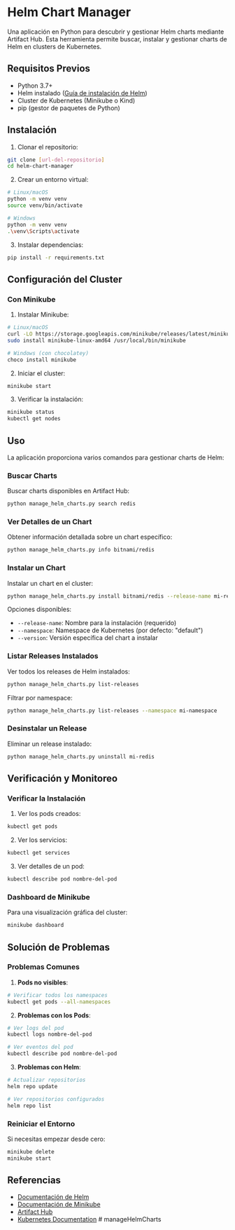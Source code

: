 # Helm Chart Manager

Una aplicación en Python para descubrir y gestionar Helm charts mediante Artifact Hub. Esta herramienta permite buscar, instalar y gestionar charts de Helm en clusters de Kubernetes.

## Requisitos Previos

- Python 3.7+
- Helm instalado ([Guía de instalación de Helm](https://helm.sh/docs/intro/install/))
- Cluster de Kubernetes (Minikube o Kind)
- pip (gestor de paquetes de Python)

## Instalación

1. Clonar el repositorio:

```bash
git clone [url-del-repositorio]
cd helm-chart-manager
```

2. Crear un entorno virtual:

```bash
# Linux/macOS
python -m venv venv
source venv/bin/activate

# Windows
python -m venv venv
.\venv\Scripts\activate
```

3. Instalar dependencias:

```bash
pip install -r requirements.txt
```

## Configuración del Cluster

### Con Minikube

1. Instalar Minikube:

```bash
# Linux/macOS
curl -LO https://storage.googleapis.com/minikube/releases/latest/minikube-linux-amd64
sudo install minikube-linux-amd64 /usr/local/bin/minikube

# Windows (con chocolatey)
choco install minikube
```

2. Iniciar el cluster:

```bash
minikube start
```

3. Verificar la instalación:

```bash
minikube status
kubectl get nodes
```

## Uso

La aplicación proporciona varios comandos para gestionar charts de Helm:

### Buscar Charts

Buscar charts disponibles en Artifact Hub:

```bash
python manage_helm_charts.py search redis
```

### Ver Detalles de un Chart

Obtener información detallada sobre un chart específico:

```bash
python manage_helm_charts.py info bitnami/redis
```

### Instalar un Chart

Instalar un chart en el cluster:

```bash
python manage_helm_charts.py install bitnami/redis --release-name mi-redis --namespace default
```

Opciones disponibles:

- `--release-name`: Nombre para la instalación (requerido)
- `--namespace`: Namespace de Kubernetes (por defecto: "default")
- `--version`: Versión específica del chart a instalar

### Listar Releases Instalados

Ver todos los releases de Helm instalados:

```bash
python manage_helm_charts.py list-releases
```

Filtrar por namespace:

```bash
python manage_helm_charts.py list-releases --namespace mi-namespace
```

### Desinstalar un Release

Eliminar un release instalado:

```bash
python manage_helm_charts.py uninstall mi-redis
```

## Verificación y Monitoreo

### Verificar la Instalación

1. Ver los pods creados:

```bash
kubectl get pods
```

2. Ver los servicios:

```bash
kubectl get services
```

3. Ver detalles de un pod:

```bash
kubectl describe pod nombre-del-pod
```

### Dashboard de Minikube

Para una visualización gráfica del cluster:

```bash
minikube dashboard
```

## Solución de Problemas

### Problemas Comunes

1. **Pods no visibles**:

```bash
# Verificar todos los namespaces
kubectl get pods --all-namespaces
```

2. **Problemas con los Pods**:

```bash
# Ver logs del pod
kubectl logs nombre-del-pod

# Ver eventos del pod
kubectl describe pod nombre-del-pod
```

3. **Problemas con Helm**:

```bash
# Actualizar repositorios
helm repo update

# Ver repositorios configurados
helm repo list
```

### Reiniciar el Entorno

Si necesitas empezar desde cero:

```bash
minikube delete
minikube start
```

## Referencias

- [Documentación de Helm](https://helm.sh/docs/)
- [Documentación de Minikube](https://minikube.sigs.k8s.io/docs/)
- [Artifact Hub](https://artifacthub.io/)
- [Kubernetes Documentation](https://kubernetes.io/docs/home/)
#   m a n a g e H e l m C h a r t s  
 